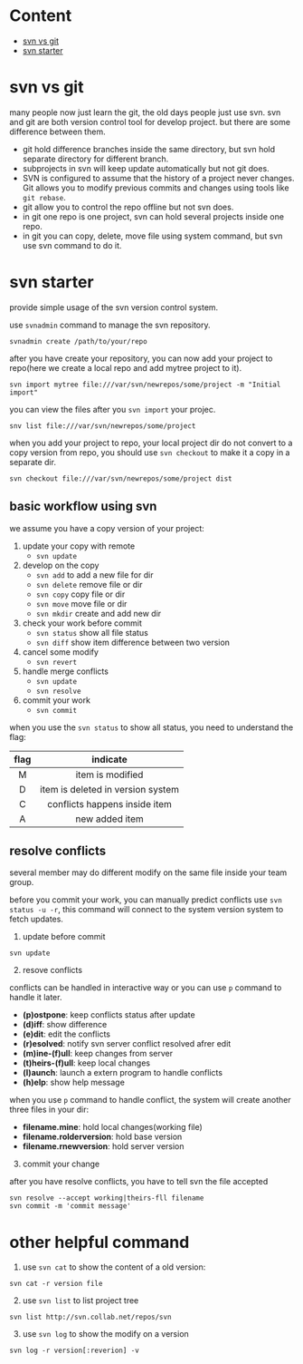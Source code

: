# Content

- [svn vs git](#svn-vs-git)
-  [svn starter](#svn-starter)

# svn vs git

many people now just learn the git, the old days people just use svn. svn and git are both version control tool for develop project. but there are some difference between them.

+ git hold difference branches inside the same directory, but svn hold separate directory for different branch.
+ subprojects in svn will keep update automatically but not git does.
+ SVN is configured to assume that the history of a project never changes. Git allows you to modify previous commits and changes using tools like `git rebase`.
+ git allow you to control the repo offline but not svn does.
+ in git one repo is one project, svn can hold several projects inside one repo.
+ in git you can copy, delete, move file using system command, but svn use svn command to do it.

# svn starter

provide simple usage of the svn version control system.

use `svnadmin` command to manage the svn repository.

``` shell
svnadmin create /path/to/your/repo
```

after you have create your repository, you can now add your project to repo(here we create a local repo and add mytree project to it).

``` shell
svn import mytree file:///var/svn/newrepos/some/project -m "Initial import"
```

you can view the files after you `svn import` your projec.
``` shell
snv list file:///var/svn/newrepos/some/project
```

when you add your project to repo, your local project dir do not convert to a copy version from repo, you should use `svn checkout` to make it a copy in a separate dir.
``` shell
svn checkout file:///var/svn/newrepos/some/project dist
```

## basic workflow using svn

we assume you have a copy version of your project:

1. update your copy with remote
    - `svn update`
2. develop on the copy
    - `svn add` to add a new file for dir
    - `svn delete` remove file or dir
    - `svn copy` copy file or dir
    - `svn move` move file or dir
    - `svn mkdir` create and add new dir
3. check your work before commit
    - `svn status` show all file status
    -  `svn diff` show item difference between two version
4. cancel some modify
    - `svn revert`
5. handle merge conflicts
    - `svn update`
    - `svn resolve`
6. commit your work
    - `svn commit`

when you use the `svn status` to show all status, you need to understand the flag:

| flag | indicate |
|:----:|:--------:|
|M|item is modified|
|D|item is deleted in version system|
|C|conflicts happens inside item|
|A|new added item|

## resolve conflicts

several member may do different modify on the same file inside your team group.

before you commit your work, you can manually predict conflicts use `svn status -u -r`, this command will connect to the system version system to fetch updates.

1. update before commit

``` shell
svn update
```

2. resove conflicts

conflicts can be handled in interactive way or you can use `p` command to handle it later.

   - **(p)ostpone**: keep conflicts status after update
   - **(d)iff**: show difference
   - **(e)dit**: edit the conflicts
   - **(r)esolved**: notify svn server conflict resolved afrer edit
   - **(m)ine-(f)ull**: keep changes from server
   - **(t)heirs-(f)ull**: keep local changes
   - **(l)aunch**: launch a extern program to handle conflicts
   - **(h)elp**: show help message

when you use `p` command to handle conflict, the system will create another three files in your dir:

- **filename.mine**: hold local changes(working file)
- **filename.rolderversion**: hold base version
- **filename.rnewversion**: hold server version

3. commit your change

after you have resolve conflicts, you have to tell svn the file accepted
``` shell
svn resolve --accept working|theirs-fll filename
svn commit -m 'commit message'
```

# other helpful command

1. use `svn cat` to show the content of a old version:

``` shell
svn cat -r version file
```

2. use `svn list` to list project tree

```shell
svn list http://svn.collab.net/repos/svn
```

3. use `svn log` to show the modify on a version

``` shell
svn log -r version[:reverion] -v
```